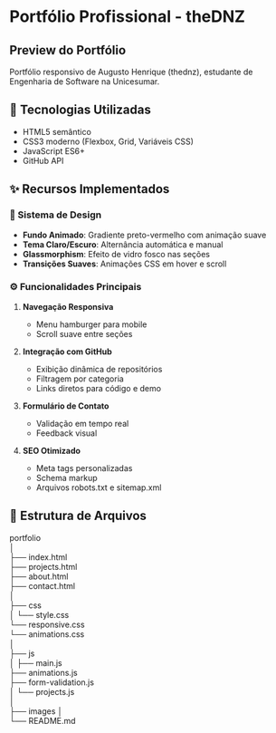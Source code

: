 # Portfólio Profissional - theDNZ

## Preview do Portfólio

Portfólio responsivo de Augusto Henrique (thednz), estudante de Engenharia de Software na Unicesumar.

## 🚀 Tecnologias Utilizadas

- HTML5 semântico
- CSS3 moderno (Flexbox, Grid, Variáveis CSS)
- JavaScript ES6+
- GitHub API

## ✨ Recursos Implementados

### 🎨 Sistema de Design

- **Fundo Animado**: Gradiente preto-vermelho com animação suave
- **Tema Claro/Escuro**: Alternância automática e manual
- **Glassmorphism**: Efeito de vidro fosco nas seções
- **Transições Suaves**: Animações CSS em hover e scroll

### ⚙️ Funcionalidades Principais

1. **Navegação Responsiva**

   - Menu hamburger para mobile
   - Scroll suave entre seções

2. **Integração com GitHub**

   - Exibição dinâmica de repositórios
   - Filtragem por categoria
   - Links diretos para código e demo

3. **Formulário de Contato**

   - Validação em tempo real
   - Feedback visual

4. **SEO Otimizado**
   - Meta tags personalizadas
   - Schema markup
   - Arquivos robots.txt e sitemap.xml

## 📂 Estrutura de Arquivos

portfolio\
│\
├── index.html\
├── projects.html\
├── about.html\
├── contact.html\
│\
├── css\
│ └── style.css\
 └── responsive.css\
 └── animations.css\
│\
├── js\
│ ├── main.js\
 ├── animations.js\
 ├── form-validation.js\
│ └── projects.js\
│\
├── images
│\
└── README.md
